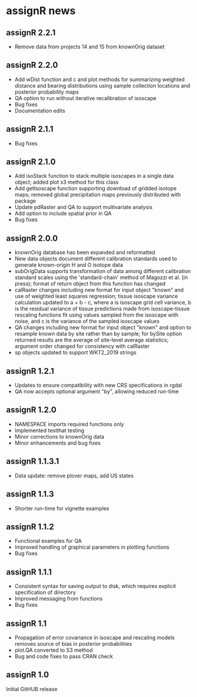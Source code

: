 # assignR news

## assignR 2.2.1
* Remove data from projects 14 and 15 from knownOrig dataset

## assignR 2.2.0
* Add wDist function and c and plot methods for summarizing weighted distance and bearing distributions using sample collection locations and posterior probability maps
* QA option to run without iterative recalibration of isoscape
* Bug fixes
* Documentation edits

## assignR 2.1.1
* Bug fixes

## assignR 2.1.0
* Add isoStack function to stack multiple isoscapes in a single data object; added plot s3 method for this class
* Add getIsoscape function supporting download of gridded isotope maps; removed global precipitation maps previously distributed with package
* Update pdRaster and QA to support multivariate analysis
* Add option to include spatial prior in QA
* Bug fixes

## assignR 2.0.0

* knownOrig database has been expanded and reformatted
* New data objects document different calibration standards used to generate known-origin H and O isotope data
* subOrigData supports transformation of data among different calibration standard scales using the 'standard-chain' method of Magozzi et al. (in press); format of return object from this function has changed
* calRaster changes including new format for input object "known" and use of weighted least squares regression; tissue isoscape variance calculation updated to a + b - c, where a is isoscape grid cell variance, b is the residual variance of tissue predictions made from isoscape-tissue rescaling functions fit using values sampled from the isoscape with noise, and c is the variance of the sampled isoscape values
* QA changes including new format for input object "known" and option to resample known data by site rather than by sample; for bySite option returned results are the average of site-level average statistics; argument order changed for consistency with calRaster
* sp objects updated to support WKT2_2019 strings

## assignR 1.2.1

* Updates to ensure compatibility with new CRS specifications in rgdal
* QA now accepts optional argument "by", allowing reduced run-time

## assignR 1.2.0

* NAMESPACE imports required functions only
* Implemented testthat testing
* Minor corrections to knownOrig data
* Minor enhancements and bug fixes

## assignR 1.1.3.1

* Data update: remove plover maps, add US states

## assignR 1.1.3

* Shorter run-time for vignette examples

## assignR 1.1.2

* Functional examples for QA
* Improved handling of graphical parameters in plotting functions
* Bug fixes

## assignR 1.1.1

* Consistent syntax for saving output to disk, which requires explicit specification of directory
* Improved messaging from functions
* Bug fixes

## assignR 1.1

* Propagation of error covariance in isoscape and rescaling models removes source of bias in posterior probabilities
* plot.QA converted to S3 method
* Bug and code fixes to pass CRAN check

## assignR 1.0

Initial GitHUB release
